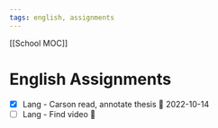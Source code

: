 ```yaml
---
tags: english, assignments
---
```

[[School MOC]]
# English Assignments
- [x] Lang - Carson read, annotate thesis 📅 2022-10-14
- [ ] Lang - Find video 📅 